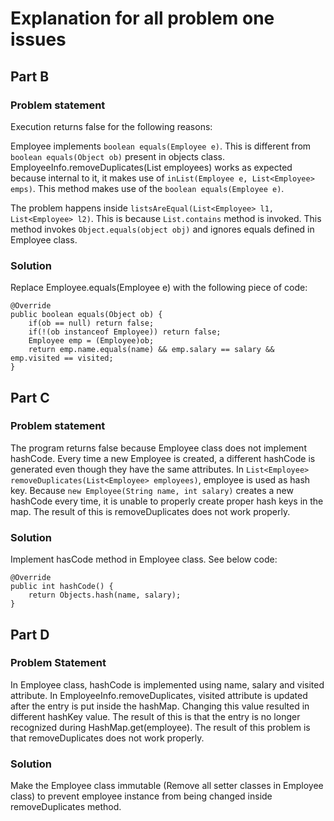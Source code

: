 # Explanation for all problem one issues

## Part B

### Problem statement

Execution returns false for the following reasons:

Employee implements `boolean equals(Employee e)`. This is different from `boolean equals(Object ob)` present in objects class. 
EmployeeInfo.removeDuplicates(List<Employee> employees) works as expected because internal to it, it makes use of `inList(Employee e, List<Employee> emps)`. This method makes use of the `boolean equals(Employee e)`. 

The problem happens inside `listsAreEqual(List<Employee> l1, List<Employee> l2)`. This is because `List.contains` method is invoked. This method invokes `Object.equals(object obj)` and ignores equals defined in Employee class.


### Solution

Replace Employee.equals(Employee e) with the following piece of code:

	@Override
	public boolean equals(Object ob) {
		if(ob == null) return false;
		if(!(ob instanceof Employee)) return false;
		Employee emp = (Employee)ob;
		return emp.name.equals(name) && emp.salary == salary && emp.visited == visited;
	}



## Part C

### Problem statement

The program returns false because Employee class does not implement hashCode. Every time a new Employee is created, a different hashCode is generated even though they have the same attributes. In `List<Employee> removeDuplicates(List<Employee> employees)`, employee is used as hash key. Because `new Employee(String name, int salary)` creates a new hashCode every time, it is unable to properly create proper hash keys in the map. The result of this is removeDuplicates does not work properly.


### Solution

Implement hasCode method in Employee class. See below code:

	@Override
	public int hashCode() {
		return Objects.hash(name, salary);
	}
	

	
## Part D

### Problem Statement

In Employee class, hashCode is implemented using name, salary and visited attribute. In EmployeeInfo.removeDuplicates, visited attribute is updated after the entry is put inside the hashMap. Changing this value resulted in different hashKey value. The result of this is that the entry is no longer recognized during HashMap.get(employee). The result of this problem is that removeDuplicates does not work properly.


### Solution

Make the Employee class immutable (Remove all setter classes in Employee class) to prevent employee instance from being changed inside removeDuplicates method.	
